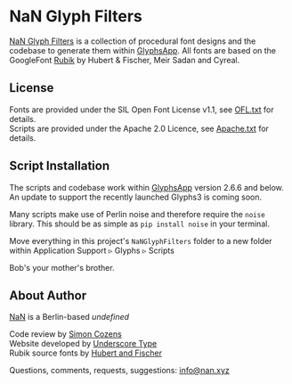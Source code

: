 # NaN Glyph Filters
[NaN Glyph Filters](http://www.generativefonts.xyz) is a collection of procedural font designs and the codebase to generate them within [GlyphsApp](http://www.glyphsapp.com). All fonts are based on the GoogleFont [Rubik](https://fonts.google.com/specimen/Rubik) by Hubert & Fischer, Meir Sadan and Cyreal.

## License

Fonts are provided under the SIL Open Font License v1.1, see [OFL.txt](OFL.txt) for details.\
Scripts are provided under the Apache 2.0 Licence, see [Apache.txt](Apache.txt) for details.

## Script Installation

The scripts and codebase work within [GlyphsApp](https://glyphsapp.com/) version 2.6.6 and below. An update to support the recently launched Glyphs3 is coming soon.

Many scripts make use of Perlin noise and therefore require the `noise` library. This should be as simple as `pip install noise` in your terminal.

Move everything in this project's `NaNGlyphFilters` folder to a new folder within Application Support ▹ Glyphs ▹ Scripts

Bob's your mother's brother.

## About Author

[NaN](http://www.nan.xyz) is a Berlin-based _undefined_

Code review by [Simon Cozens](http://www.corvelsoftware.co.uk)\
Website developed by [Underscore Type](https://underscoretype.com)\
Rubik source fonts by [Hubert and Fischer](https://hubertfischer.com/)

Questions, comments, requests, suggestions: info@nan.xyz
